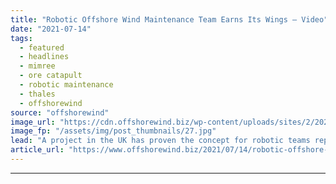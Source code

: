 ```yaml
---
title: "Robotic Offshore Wind Maintenance Team Earns Its Wings – Video"
date: "2021-07-14"
tags: 
  - featured
  - headlines
  - mimree
  - ore catapult
  - robotic maintenance
  - thales
  - offshorewind
source: "offshorewind"
image_url: "https://cdn.offshorewind.biz/wp-content/uploads/sites/2/2021/07/14132504/Drone-launched-from-Thales%E2%80%99-Halcyon-vessel-as-part-of-MIMRee-trials.jpg"
image_fp: "/assets/img/post_thumbnails/27.jpg"
lead: "A project in the UK has proven the concept for robotic teams repairing offshore"
article_url: "https://www.offshorewind.biz/2021/07/14/robotic-offshore-wind-maintenance-team-earns-its-wings-video/"
---
```


---
